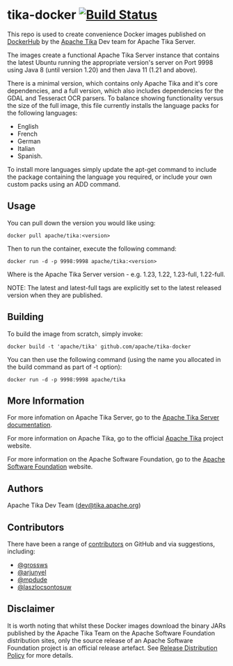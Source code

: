 # tika-docker [![Build Status](https://travis-ci.org/apache/tika-docker.svg?branch=master)](https://travis-ci.org/apache/tika-docker)

This repo is used to create convenience Docker images published on [DockerHub](https://hub.docker.com/r/apache/tika) by the [Apache Tika](http://tika.apache.org) Dev team for Apache Tika Server.

The images create a functional Apache Tika Server instance that contains the latest Ubuntu running the appropriate version's server on Port 9998 using Java 8 (until version 1.20) and then Java 11 (1.21 and above).

There is a minimal version, which contains only Apache Tika and it's core dependencies, and a full version, which also includes dependencies for the GDAL and Tesseract OCR parsers. To balance showing functionality versus the size of the full image, this file currently installs the language packs for the following languages:
* English
* French
* German
* Italian
* Spanish.

To install more languages simply update the apt-get command to include the package containing the language you required, or include your own custom packs using an ADD command.

## Usage

You can pull down the version you would like using:

    docker pull apache/tika:<version>

Then to run the container, execute the following command:

    docker run -d -p 9998:9998 apache/tika:<version>

Where <version> is the Apache Tika Server version - e.g. 1.23, 1.22, 1.23-full, 1.22-full.

NOTE: The latest and latest-full tags are explicitly set to the latest released version when they are published.

## Building

To build the image from scratch, simply invoke:

    docker build -t 'apache/tika' github.com/apache/tika-docker
   
You can then use the following command (using the name you allocated in the build command as part of -t option):

    docker run -d -p 9998:9998 apache/tika
    
## More Information

For more infomation on Apache Tika Server, go to the [Apache Tika Server documentation](http://wiki.apache.org/tika/TikaJAXRS).

For more information on Apache Tika, go to the official [Apache Tika](http://tika.apache.org) project website.

For more information on the Apache Software Foundation, go to the [Apache Software Foundation](http://apache.org) website.

## Authors

Apache Tika Dev Team (dev@tika.apache.org)
   
## Contributors

There have been a range of [contributors](https://github.com/apache/tika-docker/graphs/contributors) on GitHub and via suggestions, including:

- [@grossws](https://github.com/grossws)
- [@arjunyel](https://github.com/arjunyel)
- [@mpdude](https://github.com/mpdude)
- [@laszlocsontosuw](https://github.com/laszlocsontosuw)


## Disclaimer

It is worth noting that whilst these Docker images download the binary JARs published by the Apache Tika Team on the Apache Software Foundation distribution sites, only the source release of an Apache Software Foundation project is an official release artefact. See [Release Distribution Policy](https://www.apache.org/dev/release-distribution.html) for more details.
